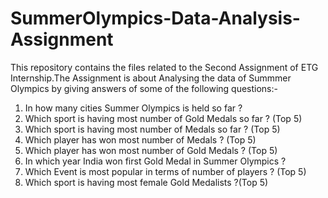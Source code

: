 # SummerOlympics-Data-Analysis-Assignment

This repository contains the files related to the Second Assignment of ETG Internship.The Assignment is about Analysing the data of Summmer Olympics by giving answers of some of the following questions:-

1. In how many cities Summer Olympics is held so far ?
2. Which sport is having most number of Gold Medals so far ? (Top 5)
3. Which sport is having most number of Medals so far ? (Top 5)
4. Which player has won most number of Medals ? (Top 5)
5. Which player has won most number of Gold Medals ? (Top 5)
6. In which year India won first Gold Medal in Summer Olympics ?
7. Which Event is most popular in terms of number of players ? (Top 5)
8. Which sport is having most female Gold Medalists ?(Top 5)
